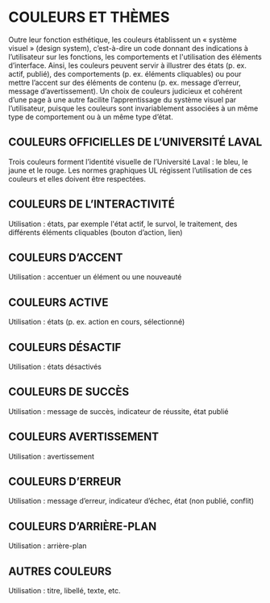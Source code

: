 # COULEURS ET THÈMES

Outre leur fonction esthétique, les couleurs établissent un «&nbsp;système visuel&nbsp;»  (design system), c’est-à-dire un code  donnant des indications à l’utilisateur sur les fonctions, les  comportements et l'utilisation des éléments d’interface. Ainsi, les couleurs peuvent servir à illustrer des états (p. ex. actif, publié), des comportements (p. ex. éléments cliquables) ou pour mettre l’accent sur des éléments de contenu (p. ex. message d’erreur, message d’avertissement). Un choix de couleurs judicieux et cohérent d’une page à une autre facilite l’apprentissage du système visuel par l’utilisateur, puisque les couleurs sont invariablement associées à un même type de comportement ou à un même type d’état.

## COULEURS OFFICIELLES DE L’UNIVERSITÉ LAVAL
Trois couleurs forment l’identité visuelle de l’Université Laval :  le bleu, le jaune et le rouge.  Les normes graphiques UL régissent l’utilisation de ces couleurs  et elles  doivent être respectées.

<modul-color name="$m-color--ul-blue" hex="#09f" ></modul-color>
<modul-color name="$m-color--ul-yellow" hex="#ffc103" ></modul-color>
<modul-color name="$m-color--ul-red" hex="#e30513" ></modul-color>

## COULEURS DE L’INTERACTIVITÉ
Utilisation : états, par exemple l'état actif, le survol, le traitement, des différents éléments cliquables (bouton d’action, lien)

<modul-color name="$m-color--interactive-darker" hex="#0075c3" ></modul-color>
<modul-color name="$m-color--interactive-dark" hex="#0587e1" ></modul-color>
<modul-color name="$m-color--interactive" hex="#09f" ></modul-color>
<modul-color name="$m-color--interactive-light" hex="#36adff" ></modul-color>
<modul-color name="$m-color--interactive-lighter" hex="#6ed2ff" ></modul-color>
<modul-color name="$m-color--interactive-lightest" hex="#dffaff" ></modul-color>

## COULEURS D’ACCENT
Utilisation : accentuer un élément ou une nouveauté

<modul-color name="$m-color--iaccent-dark" hex="#ed8514" ></modul-color>
<modul-color name="$m-color--accent" hex="#f39612" ></modul-color>
<modul-color name="$m-color--accent-light" hex="#ffaa26" ></modul-color>
<modul-color name="$m-color--accent-lightest" hex="#ffeecf" ></modul-color>

## COULEURS ACTIVE
Utilisation :  états (p. ex. action en cours,  sélectionné)

<modul-color name="$m-color--active" hex="#ffc103" ></modul-color>

## COULEURS DÉSACTIF
Utilisation :  états désactivés

<modul-color name="$m-color--disabled" hex="#d7d7d7" ></modul-color>
<modul-color name="$m-color--disabled-light" hex="#f4f4f4" ></modul-color>

## COULEURS DE SUCCÈS
Utilisation : message de succès, indicateur de réussite, état publié

<modul-color name="$m-color--success-dark" hex="#009962" ></modul-color>
<modul-color name="$m-color--success" hex="#00c77f" ></modul-color>
<modul-color name="$m-color--success-light" hex="#cdf3e3" ></modul-color>
<modul-color name="$m-color--success-lightest" hex="#eaf9f1" ></modul-color>

## COULEURS AVERTISSEMENT
Utilisation : avertissement

<modul-color name="$m-color--warning" hex="#ffc103" ></modul-color>
<modul-color name="$m-color--warning-lightest" hex="#fff8e6" ></modul-color>

## COULEURS D’ERREUR
Utilisation : message d’erreur, indicateur d’échec, état (non publié, conflit)

<modul-color name="$m-color--error-dark" hex="#b3040f" ></modul-color>
<modul-color name="$m-color--error" hex="#e30513" ></modul-color>
<modul-color name="$m-color--error-lightest" hex="#fcf2f3" ></modul-color>

## COULEURS D’ARRIÈRE-PLAN
Utilisation : arrière-plan

<modul-color name="$m-color--grey-darkest" hex="#1f1f1f" ></modul-color>
<modul-color name="$m-color--grey-darker" hex="#3d3d3d" ></modul-color>
<modul-color name="$m-color--grey-dark" hex="#696969" ></modul-color>
<modul-color name="$m-color--grey" hex="#929292" ></modul-color>
<modul-color name="$m-color--grey-light" hex="#d7d7d7" ></modul-color>
<modul-color name="$m-color--grey-lighter" hex="#f4f4f4" ></modul-color>
<modul-color name="$m-color--grey-lightest" hex="#f9f9f9" ></modul-color>

## AUTRES COULEURS
Utilisation : titre,  libellé, texte, etc.

<modul-color name="$m-color--text" hex="#3d3d3d" ></modul-color>
<modul-color name="$m-color--black" hex="#000" ></modul-color>
<modul-color name="$m-color--white" hex="#fff" ></modul-color>

